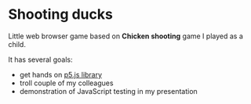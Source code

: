# Shooting ducks

Little web browser game based on **Chicken shooting** game I played as a child.

It has several goals:
* get hands on [p5.js library](https://p5js.org/)
* troll couple of my colleagues
* demonstration of JavaScript testing in my presentation